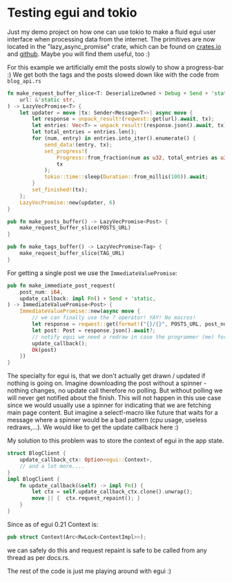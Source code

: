 # Testing egui and tokio
Just my demo project on how one can use tokio to make a fluid egui user interface when processing data from the internet.
The primitives are now located in the "lazy_async_promise" crate, which can be found on [crates.io](https://crates.io/crates/lazy_async_promise) 
and [github](https://github.com/ChrisRega/lazy_async_promise).
Maybe you will find them useful, too :)

For this example we artificially emit the posts slowly to show a progress-bar :)
We get both the tags and the posts slowed down like with the code from `blog_api.rs`
```rust
fn make_request_buffer_slice<T: DeserializeOwned + Debug + Send + 'static>(
    url: &'static str,
) -> LazyVecPromise<T> {
    let updater = move |tx: Sender<Message<T>>| async move {
        let response = unpack_result!(reqwest::get(url).await, tx);
        let entries: Vec<T> = unpack_result!(response.json().await, tx);
        let total_entries = entries.len();
        for (num, entry) in entries.into_iter().enumerate() {
            send_data!(entry, tx);
            set_progress!(
                Progress::from_fraction(num as u32, total_entries as u32),
                tx
            );
            tokio::time::sleep(Duration::from_millis(100)).await;
        }
        set_finished!(tx);
    };
    LazyVecPromise::new(updater, 6)
}

pub fn make_posts_buffer() -> LazyVecPromise<Post> {
    make_request_buffer_slice(POSTS_URL)
}

pub fn make_tags_buffer() -> LazyVecPromise<Tag> {
    make_request_buffer_slice(TAG_URL)
}
```

For getting a single post we use the `ImmediateValuePromise`:
```rust
pub fn make_immediate_post_request(
    post_num: i64,
    update_callback: impl Fn() + Send + 'static,
) -> ImmediateValuePromise<Post> {
    ImmediateValuePromise::new(async move {
        // we can finally use the ? operator! YAY! No macros!
        let response = reqwest::get(format!("{}/{}", POSTS_URL, post_num)).await?;
        let post: Post = response.json().await?;
        // notify egui we need a redraw in case the programmer (me) forgot the spinner
        update_callback();
        Ok(post)
    })
}
```
The specialty for egui is, that we don't actually get drawn / updated if nothing is going on.
Imagine downloading the post without a spinner - nothing changes, no update call therefore no polling.
But without polling we will never get notified about the finish. This will not happen in this use case since we would usually 
use a spinner for indicating that we are fetching main page content. But imagine a select!-macro
like future that waits for a message where a spinner would be a bad pattern (cpu usage, useless redraws,...).
We would like to get the update callback here :)

My solution to this problem was to store the context of egui in the app state.
```rust
struct BlogClient {
    update_callback_ctx: Option<egui::Context>,
    // and a lot more....
}
impl BlogClient {
    fn update_callback(&self) -> impl Fn() {
        let ctx = self.update_callback_ctx.clone().unwrap();
        move || {  ctx.request_repaint(); }
    }
}
```
Since as of egui 0.21 Context is:

```rust
pub struct Context(Arc<RwLock<ContextImpl>>);
```
we can safely do this and request repaint is safe to be called from any thread as per docs.rs.

The rest of the code is just me playing around with egui :)